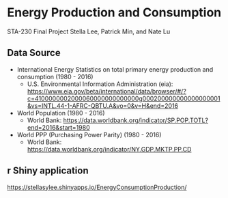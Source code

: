 # Energy Production and Consumption
STA-230 Final Project 
Stella Lee, Patrick Min, and Nate Lu 

## Data Source
* International Energy Statistics on total primary energy production and consumption (1980 - 2016) 
  * U.S. Environmental Information Administration (eia): https://www.eia.gov/beta/international/data/browser/#/?c=4100000002000060000000000000g000200000000000000001&vs=INTL.44-1-AFRC-QBTU.A&vo=0&v=H&end=2016
* World Population (1980 - 2016)
  * World Bank: https://data.worldbank.org/indicator/SP.POP.TOTL?end=2016&start=1980
* World PPP (Purchasing Power Parity) (1980 - 2016)
  * World Bank: https://data.worldbank.org/indicator/NY.GDP.MKTP.PP.CD

## r Shiny application
https://stellasylee.shinyapps.io/EnergyConsumptionProduction/
